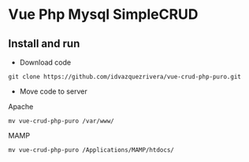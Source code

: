 Vue Php Mysql SimpleCRUD 
=============

Install and run
-------
- Download code
```console
git clone https://github.com/idvazquezrivera/vue-crud-php-puro.git
```
- Move code to server

Apache
```console
mv vue-crud-php-puro /var/www/
```

MAMP
```console
mv vue-crud-php-puro /Applications/MAMP/htdocs/
```


